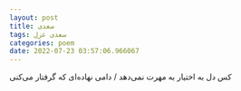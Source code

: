 ```yaml
---
layout: post
title: سعدی
tags: سعدی غزل
categories: poem
date: 2022-07-23 03:57:06.966067
---
```


کس دل به اختیار به مهرت نمی‌دهد / دامی نهاده‌ای که گرفتار می‌کنی